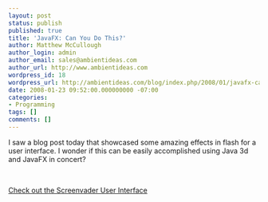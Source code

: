 ```yaml
---
layout: post
status: publish
published: true
title: 'JavaFX: Can You Do This?'
author: Matthew McCullough
author_login: admin
author_email: sales@ambientideas.com
author_url: http://www.ambientideas.com
wordpress_id: 18
wordpress_url: http://ambientideas.com/blog/index.php/2008/01/javafx-can-you-do-this/
date: 2008-01-23 09:52:00.000000000 -07:00
categories:
- Programming
tags: []
comments: []
---
```

<p>I saw a blog post today that showcased some amazing effects in flash for a user interface. I wonder if this can be easily accomplished using Java 3d and JavaFX in concert?</p><br /><p><a href="http://www.screenvader.com/root.html" target="_blank">Check out the Screenvader User Interface</a></p><br /><br />
